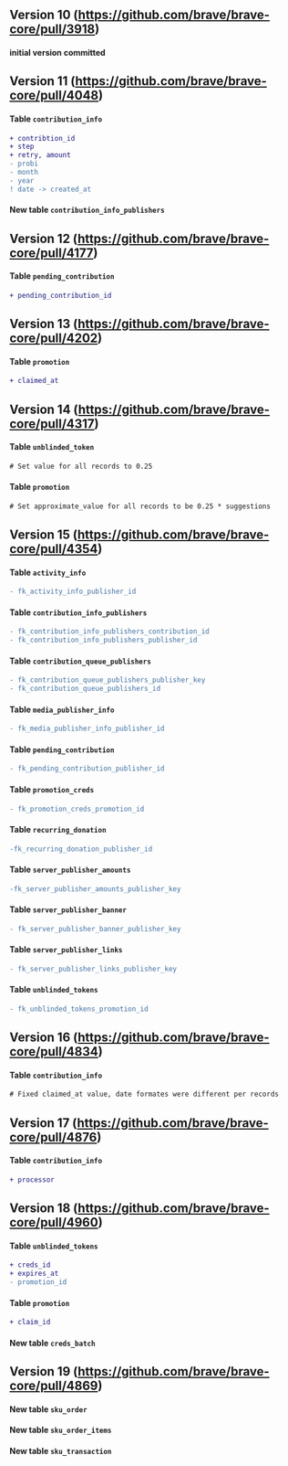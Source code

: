 ## Version 10 (https://github.com/brave/brave-core/pull/3918)
#### initial version committed

## Version 11 (https://github.com/brave/brave-core/pull/4048)
#### Table `contribution_info`
```diff
+ contribtion_id
+ step
+ retry, amount
- probi
- month
- year
! date -> created_at
```

#### New table `contribution_info_publishers`

## Version 12 (https://github.com/brave/brave-core/pull/4177)
#### Table `pending_contribution`
```diff
+ pending_contribution_id
```

## Version 13 (https://github.com/brave/brave-core/pull/4202)
#### Table `promotion`
```diff
+ claimed_at
```

## Version 14 (https://github.com/brave/brave-core/pull/4317)
#### Table `unblinded_token`
```diff
# Set value for all records to 0.25
```

#### Table `promotion`
```diff
# Set approximate_value for all records to be 0.25 * suggestions
```

## Version 15 (https://github.com/brave/brave-core/pull/4354)
#### Table `activity_info`
```diff
- fk_activity_info_publisher_id
```

#### Table `contribution_info_publishers`
```diff
- fk_contribution_info_publishers_contribution_id
- fk_contribution_info_publishers_publisher_id
```

#### Table `contribution_queue_publishers`
```diff
- fk_contribution_queue_publishers_publisher_key
- fk_contribution_queue_publishers_id
```

#### Table `media_publisher_info`
```diff
- fk_media_publisher_info_publisher_id
```

#### Table `pending_contribution`
```diff
- fk_pending_contribution_publisher_id
```

#### Table `promotion_creds`
```diff
- fk_promotion_creds_promotion_id
```

#### Table `recurring_donation`
```diff
-fk_recurring_donation_publisher_id
```

#### Table `server_publisher_amounts`
```diff
-fk_server_publisher_amounts_publisher_key
```

#### Table `server_publisher_banner`
```diff
- fk_server_publisher_banner_publisher_key
```

#### Table `server_publisher_links`
```diff
- fk_server_publisher_links_publisher_key
```

#### Table `unblinded_tokens`
```diff
- fk_unblinded_tokens_promotion_id
```

## Version 16 (https://github.com/brave/brave-core/pull/4834)
#### Table `contribution_info`
```diff
# Fixed claimed_at value, date formates were different per records
```

## Version 17 (https://github.com/brave/brave-core/pull/4876)
#### Table `contribution_info`
```diff
+ processor
```

## Version 18 (https://github.com/brave/brave-core/pull/4960)
#### Table `unblinded_tokens`
```diff
+ creds_id
+ expires_at
- promotion_id
```

#### Table `promotion`
```diff
+ claim_id
```

#### New table `creds_batch`


## Version 19 (https://github.com/brave/brave-core/pull/4869)

#### New table `sku_order`

#### New table `sku_order_items`

#### New table `sku_transaction`
